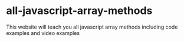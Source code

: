 # all-javascript-array-methods
This website will teach you all javascript array methods including code examples and video examples
